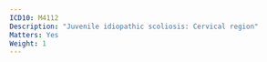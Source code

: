 ```yaml
---
ICD10: M4112
Description: "Juvenile idiopathic scoliosis: Cervical region"
Matters: Yes
Weight: 1
---
```

